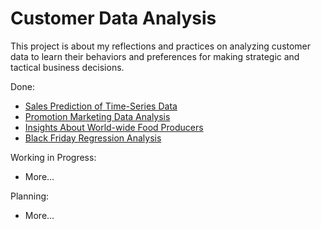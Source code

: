# Customer Data Analysis

This project is about my reflections and practices on analyzing customer data to learn their behaviors and preferences for making strategic and tactical business decisions.

Done:

- [Sales Prediction of Time-Series Data](/time-series-sales-prediction)
- [Promotion Marketing Data Analysis](/promotion-marketing-prediction)
- [Insights About World-wide Food Producers](/food-producers-insights)
- [Black Friday Regression Analysis](/black-friday-regression)

Working in Progress:

- More...

Planning:

- More...
